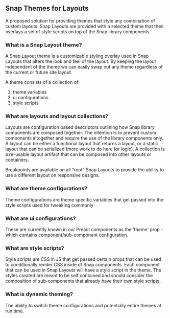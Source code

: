 ## Snap Themes for Layouts
A proposed solution for providing themes that style any combination of custom layouts. Snap Layouts are provided with a selected theme that then overlays a set of style scripts on top of the Snap library components.

### What is a Snap Layout theme?
A Snap Layout theme is a customizable styling overlay used in Snap Layouts that alters the look and feel of the layout. By keeping the layout independent of the theme we can easily swap out any theme regardless of the current or future site layout.

A theme consists of a collection of:
1. theme variables
2. ui configurations
3. style scripts

### What are layouts and layout collections?
Layouts are configuration based descriptors outlining how Snap library components are composed together. The intention is to prevent custom components altogether and require the use of the library components only. A layout can be either a functional layout that returns a layout, or a static layout that can be serialized (more work to do here for logic). A collection is a re-usable layout artifact that can be composed into other layouts or containers.

Breakpoints are available on all "root" Snap Layouts to provide the ability to use a different layout on responsive designs.

### What are theme configurations?
Theme configurations are theme specific variables that get passed into the style scripts used for tweaking commonly

### What are ui configurations?
These are currently known in our Preact components as the 'theme' prop - which contains component/sub-component configuration.

### What are style scripts?
Style scripts are CSS in JS that get passed certain props that can be used to conditionally render CSS inside of Snap components. Each component that can be used in Snap Layouts will have a style script in the theme. The styles created are meant to be self contained and should consider the composition of sub-components that already have their own style scripts.

### What is dynamic theming?
The ability to switch theme configurations and potentially entire themes at run time.